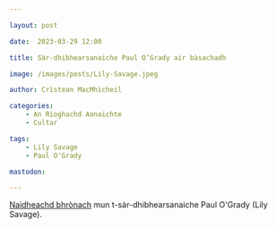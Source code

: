 ```yaml
---

layout: post

date:  2023-03-29 12:00

title: Sàr-dhibhearsanaiche Paul O’Grady air bàsachadh

image: /images/posts/Lily-Savage.jpeg

author: Crìstean MacMhìcheil

categories:
    - An Rìoghachd Aonaichte
    - Cultar

tags:
    - Lily Savage
    - Paul O'Grady

mastodon:

---
```


[Naidheachd bhrònach](https://www.gaytimes.co.uk/life/tributes-pour-in-for-funny-and-fearless-trailblazer-paul-ogrady/) mun t-sàr-dhibhearsanaiche Paul O'Grady (Lily Savage).